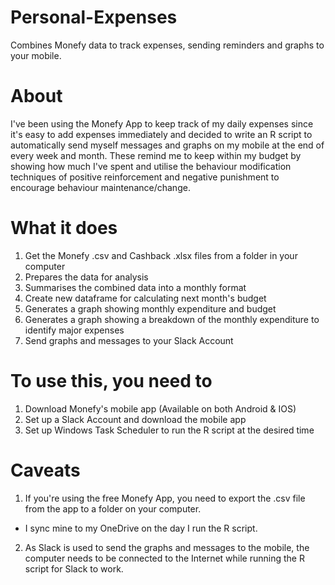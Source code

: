 # Personal-Expenses
Combines Monefy data to track expenses, sending reminders and graphs to your mobile.

# About
I've been using the Monefy App to keep track of my daily expenses since it's easy to add expenses immediately and decided to write an R script to automatically send myself messages and graphs on my mobile at the end of every week and month. These remind me to keep within my budget by showing how much I've spent and utilise the behaviour modification techniques of positive reinforcement and negative punishment to encourage behaviour maintenance/change. 

# What it does  
1. Get the Monefy .csv and Cashback .xlsx files from a folder in your computer
2. Prepares the data for analysis
3. Summarises the combined data into a monthly format 
4. Create new dataframe for calculating next month's budget 
5. Generates a graph showing monthly expenditure and budget
6. Generates a graph showing a breakdown of the monthly expenditure to identify major expenses
7. Send graphs and messages to your Slack Account
 
# To use this, you need to
1. Download Monefy's mobile app (Available on both Android & IOS)
2. Set up a Slack Account and download the mobile app
3. Set up Windows Task Scheduler to run the R script at the desired time 

# Caveats
1. If you're using the free Monefy App, you need to export the .csv file from the app to a folder on your computer. 
  - I sync mine to my OneDrive on the day I run the R script.
2. As Slack is used to send the graphs and messages to the mobile, the computer needs to be connected to the Internet while running the R script for Slack to work.
